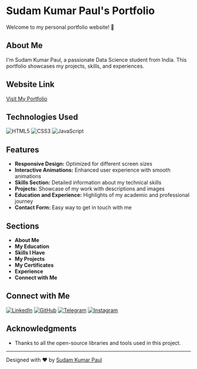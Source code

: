 # Sudam Kumar Paul's Portfolio

Welcome to my personal portfolio website! 🚀

## About Me

I'm Sudam Kumar Paul, a passionate Data Science student from India. This portfolio showcases my projects, skills, and experiences.

## Website Link

[Visit My Portfolio](https://sudam23.github.io/portfolio/)

## Technologies Used

![HTML5](https://img.shields.io/badge/-HTML5-E34F26?style=flat&logo=html5&logoColor=white)
![CSS3](https://img.shields.io/badge/-CSS3-1572B6?style=flat&logo=css3&logoColor=white)
![JavaScript](https://img.shields.io/badge/-JavaScript-F7DF1E?style=flat&logo=javascript&logoColor=black)

## Features

- **Responsive Design:** Optimized for different screen sizes
- **Interactive Animations:** Enhanced user experience with smooth animations
- **Skills Section:** Detailed information about my technical skills
- **Projects:** Showcase of my work with descriptions and images
- **Education and Experience:** Highlights of my academic and professional journey
- **Contact Form:** Easy way to get in touch with me

## Sections

- **About Me**
- **My Education**
- **Skills I Have**
- **My Projects**
- **My Certificates**
- **Experience**
- **Connect with Me**

## Connect with Me

[![LinkedIn](https://img.shields.io/badge/-LinkedIn-0A66C2?style=flat&logo=linkedin&logoColor=white)](https://www.linkedin.com/in/sudam-39o3982o)
[![GitHub](https://img.shields.io/badge/-GitHub-181717?style=flat&logo=github&logoColor=white)](https://github.com/Sudam23)
[![Telegram](https://img.shields.io/badge/-Telegram-2CA5E0?style=flat&logo=telegram&logoColor=white)](https://t.me/Sudam2002)
[![Instagram](https://img.shields.io/badge/-Instagram-E4405F?style=flat&logo=instagram&logoColor=white)](https://www.instagram.com/_sudamofficial_/)

## Acknowledgments

- Thanks to all the open-source libraries and tools used in this project.

---

Designed with ❤️ by [Sudam Kumar Paul](https://www.linkedin.com/in/sudam-39o3982o)
